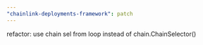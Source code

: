 ```yaml
---
"chainlink-deployments-framework": patch
---
```


refactor: use chain sel from loop instead of chain.ChainSelector()

